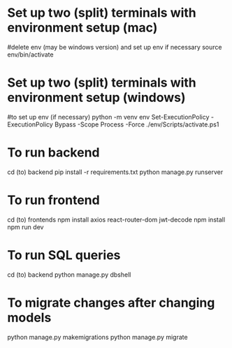 # Set up two (split) terminals with environment setup (mac)
#delete env (may be windows version) and set up env if necessary
source env/bin/activate

# Set up two (split) terminals with environment setup (windows)
#to set up env (if necessary)
python -m venv env 
Set-ExecutionPolicy -ExecutionPolicy Bypass -Scope Process -Force
./env/Scripts/activate.ps1

# To run backend
cd (to) backend
pip install -r requirements.txt
python manage.py runserver

# To run frontend 
cd (to) frontends
npm install axios react-router-dom jwt-decode
npm install
npm run dev

# To run SQL queries
cd (to) backend
python manage.py dbshell

# To migrate changes after changing models
python manage.py makemigrations
python manage.py migrate